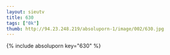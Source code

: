 ```yaml
--- 
layout: sieutv
title: 630
tags: ["0k"]
thumb: http://94.23.248.219/absoluporn-1/image/002/630.jpg
---
```

{% include absoluporn key="630" %} 
